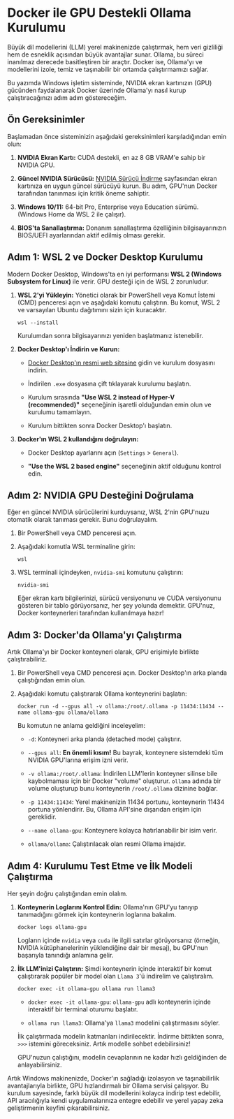 # Docker ile GPU Destekli Ollama Kurulumu

Büyük dil modellerini (LLM) yerel makinenizde çalıştırmak, hem veri gizliliği hem de esneklik açısından büyük avantajlar sunar. Ollama, bu süreci inanılmaz derecede basitleştiren bir araçtır. Docker ise, Ollama'yı ve modellerini izole, temiz ve taşınabilir bir ortamda çalıştırmamızı sağlar.

Bu yazımda Windows işletim sisteminde, NVIDIA ekran kartınızın (GPU) gücünden faydalanarak Docker üzerinde Ollama'yı nasıl kurup çalıştıracağınızı adım adım göstereceğim.

## Ön Gereksinimler

Başlamadan önce sisteminizin aşağıdaki gereksinimleri karşıladığından emin olun:

1. **NVIDIA Ekran Kartı:** CUDA destekli, en az 8 GB VRAM'e sahip bir NVIDIA GPU.

2. **Güncel NVIDIA Sürücüsü:** [NVIDIA Sürücü İndirme](https://www.nvidia.com.tr/Download/index.aspx?lang=tr) sayfasından ekran kartınıza en uygun güncel sürücüyü kurun. Bu adım, GPU'nun Docker tarafından tanınması için kritik öneme sahiptir.

3. **Windows 10/11:** 64-bit Pro, Enterprise veya Education sürümü. (Windows Home da WSL 2 ile çalışır).

4. **BIOS'ta Sanallaştırma:** Donanım sanallaştırma özelliğinin bilgisayarınızın BIOS/UEFI ayarlarından aktif edilmiş olması gerekir.

## Adım 1: WSL 2 ve Docker Desktop Kurulumu

Modern Docker Desktop, Windows'ta en iyi performansı **WSL 2 (Windows Subsystem for Linux)** ile verir. GPU desteği için de WSL 2 zorunludur.

1. **WSL 2'yi Yükleyin:**
   Yönetici olarak bir PowerShell veya Komut İstemi (CMD) penceresi açın ve aşağıdaki komutu çalıştırın. Bu komut, WSL 2 ve varsayılan Ubuntu dağıtımını sizin için kuracaktır.

   ```
   wsl --install
   ```

   Kurulumdan sonra bilgisayarınızı yeniden başlatmanız istenebilir.

2. **Docker Desktop'ı İndirin ve Kurun:**

   * [Docker Desktop'ın resmi web sitesine](https://www.docker.com/products/docker-desktop/) gidin ve kurulum dosyasını indirin.

   * İndirilen `.exe` dosyasına çift tıklayarak kurulumu başlatın.

   * Kurulum sırasında **"Use WSL 2 instead of Hyper-V (recommended)"** seçeneğinin işaretli olduğundan emin olun ve kurulumu tamamlayın.

   * Kurulum bittikten sonra Docker Desktop'ı başlatın.

3. **Docker'ın WSL 2 kullandığını doğrulayın:**

   * Docker Desktop ayarlarını açın (`Settings` > `General`).

   * **"Use the WSL 2 based engine"** seçeneğinin aktif olduğunu kontrol edin.

## Adım 2: NVIDIA GPU Desteğini Doğrulama

Eğer en güncel NVIDIA sürücülerini kurduysanız, WSL 2'nin GPU'nuzu otomatik olarak tanıması gerekir. Bunu doğrulayalım.

1. Bir PowerShell veya CMD penceresi açın.

2. Aşağıdaki komutla WSL terminaline girin:

   ```
   wsl
   ```

3. WSL terminali içindeyken, `nvidia-smi` komutunu çalıştırın:

   ```
   nvidia-smi
   ```

   Eğer ekran kartı bilgilerinizi, sürücü versiyonunu ve CUDA versiyonunu gösteren bir tablo görüyorsanız, her şey yolunda demektir. GPU'nuz, Docker konteynerleri tarafından kullanılmaya hazır!

## Adım 3: Docker'da Ollama'yı Çalıştırma

Artık Ollama'yı bir Docker konteyneri olarak, GPU erişimiyle birlikte çalıştırabiliriz.

1. Bir PowerShell veya CMD penceresi açın. Docker Desktop'ın arka planda çalıştığından emin olun.

2. Aşağıdaki komutu çalıştırarak Ollama konteynerini başlatın:

   ```
   docker run -d --gpus all -v ollama:/root/.ollama -p 11434:11434 --name ollama-gpu ollama/ollama
   ```

   Bu komutun ne anlama geldiğini inceleyelim:

   * `-d`: Konteyneri arka planda (detached mode) çalıştırır.

   * `--gpus all`: **En önemli kısım!** Bu bayrak, konteynere sistemdeki tüm NVIDIA GPU'larına erişim izni verir.

   * `-v ollama:/root/.ollama`: İndirilen LLM'lerin konteyner silinse bile kaybolmaması için bir Docker "volume" oluşturur. `ollama` adında bir volume oluşturup bunu konteynerin `/root/.ollama` dizinine bağlar.

   * `-p 11434:11434`: Yerel makinenizin 11434 portunu, konteynerin 11434 portuna yönlendirir. Bu, Ollama API'sine dışarıdan erişim için gereklidir.

   * `--name ollama-gpu`: Konteynere kolayca hatırlanabilir bir isim verir.

   * `ollama/ollama`: Çalıştırılacak olan resmi Ollama imajıdır.

## Adım 4: Kurulumu Test Etme ve İlk Modeli Çalıştırma

Her şeyin doğru çalıştığından emin olalım.

1. **Konteynerin Loglarını Kontrol Edin:**
   Ollama'nın GPU'yu tanıyıp tanımadığını görmek için konteynerin loglarına bakalım.

   ```
   docker logs ollama-gpu
   ```

   Logların içinde `nvidia` veya `cuda` ile ilgili satırlar görüyorsanız (örneğin, NVIDIA kütüphanelerinin yüklendiğine dair bir mesaj), bu GPU'nun başarıyla tanındığı anlamına gelir.

2. **İlk LLM'inizi Çalıştırın:**
   Şimdi konteynerin içinde interaktif bir komut çalıştırarak popüler bir model olan `Llama 3`'ü indirelim ve çalıştıralım.

   ```
   docker exec -it ollama-gpu ollama run llama3
   ```

   * `docker exec -it ollama-gpu`: `ollama-gpu` adlı konteynerin içinde interaktif bir terminal oturumu başlatır.

   * `ollama run llama3`: Ollama'ya `llama3` modelini çalıştırmasını söyler.

   İlk çalıştırmada modelin katmanları indirilecektir. İndirme bittikten sonra, `>>>` istemini göreceksiniz. Artık modelle sohbet edebilirsiniz!

   GPU'nuzun çalıştığını, modelin cevaplarının ne kadar hızlı geldiğinden de anlayabilirsiniz.

Artık Windows makinenizde, Docker'ın sağladığı izolasyon ve taşınabilirlik avantajlarıyla birlikte, GPU hızlandırmalı bir Ollama servisi çalışıyor. Bu kurulum sayesinde, farklı büyük dil modellerini kolayca indirip test edebilir, API aracılığıyla kendi uygulamalarınıza entegre edebilir ve yerel yapay zeka geliştirmenin keyfini çıkarabilirsiniz.